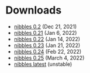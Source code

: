 # Downloads

-  [nibbles 0.2](nibbles-0.2.tgz) (Dec 21, 2021)
-  [nibbles 0.21](nibbles-0.21.tgz) (Jan 6, 2022)
-  [nibbles 0.22](nibbles-0.22.tgz) (Jan 14, 2022)
-  [nibbles 0.23](nibbles-0.23.tgz) (Jan 21, 2022)
-  [nibbles 0.24](nibbles-0.24.tgz) (Feb 22, 2022)
-  [nibbles 0.25](nibbles-0.25.tgz) (March 4, 2022)
-  [nibbles latest](nibbles-latest.tgz) (unstable)
